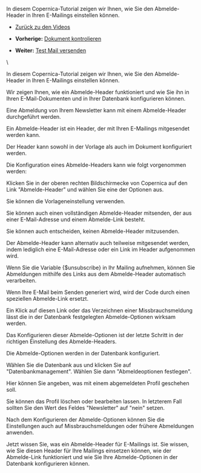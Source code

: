 In diesem Copernica-Tutorial zeigen wir Ihnen, wie Sie den
Abmelde-Header in Ihren E-Mailings einstellen können.

-   [Zurück zu den
    Videos](http://www.copernica.com/de/support/videos "Video's")

-   **Vorherige:** [Dokument
    kontrolieren](https://www.copernica.com/de/support/videos/e-mailings-dokument-kontrolieren "Dokument kontrolieren")
-   **Weiter:** [Test Mail
    versenden](https://www.copernica.com/de/support/videos/e-mailings-test-mail-versenden "Test Mail versenden")

\

In diesem Copernica-Tutorial zeigen wir Ihnen, wie Sie den
Abmelde-Header in Ihren E-Mailings einstellen können.

Wir zeigen Ihnen, wie ein Abmelde-Header funktioniert und wie Sie ihn in
Ihren E-Mail-Dokumenten und in Ihrer Datenbank konfigurieren können.

Eine Abmeldung von Ihrem Newsletter kann mit einem Abmelde-Header
durchgeführt werden.

Ein Abmelde-Header ist ein Header, der mit Ihren E-Mailings mitgesendet
werden kann.

Der Header kann sowohl in der Vorlage als auch im Dokument konfiguriert
werden.

Die Konfiguration eines Abmelde-Headers kann wie folgt vorgenommen
werden:

Klicken Sie in der oberen rechten Bildschirmecke von Copernica auf den
Link "Abmelde-Header" und wählen Sie eine der Optionen aus.

Sie können die Vorlageneinstellung verwenden.

Sie können auch einen vollständigen Abmelde-Header mitsenden, der aus
einer E-Mail-Adresse und einem Abmelde-Link besteht.

Sie können auch entscheiden, keinen Abmelde-Header mitzusenden.

Der Abmelde-Header kann alternativ auch teilweise mitgesendet werden,
indem lediglich eine E-Mail-Adresse oder ein Link im Header aufgenommen
wird.

Wenn Sie die Variable {\$unsubscribe} in Ihr Mailing aufnehmen, können
Sie Abmeldungen mithilfe des Links aus dem Abmelde-Header automatisch
verarbeiten.

Wenn Ihre E-Mail beim Senden generiert wird, wird der Code durch einen
speziellen Abmelde-Link ersetzt.

Ein Klick auf diesen Link oder das Verzeichnen einer Missbrauchsmeldung
lässt die in der Datenbank festgelegten Abmelde-Optionen wirksam werden.

Das Konfigurieren dieser Abmelde-Optionen ist der letzte Schritt in der
richtigen Einstellung des Abmelde-Headers.

Die Abmelde-Optionen werden in der Datenbank konfiguriert.

Wählen Sie die Datenbank aus und klicken Sie auf "Datenbankmanagement".
Wählen Sie dann "Abmeldeoptionen festlegen".

Hier können Sie angeben, was mit einem abgemeldeten Profil geschehen
soll.

Sie können das Profil löschen oder bearbeiten lassen. In letzterem Fall
sollten Sie den Wert des Feldes "Newsletter" auf "nein" setzen.

Nach dem Konfigurieren der Abmelde-Optionen können Sie die Einstellungen
auch auf Missbrauchsmeldungen oder frühere Abmeldungen anwenden.

Jetzt wissen Sie, was ein Abmelde-Header für E-Mailings ist. Sie wissen,
wie Sie diesen Header für Ihre Mailings einsetzen können, wie der
Abmelde-Link funktioniert und wie Sie Ihre Abmelde-Optionen in der
Datenbank konfigurieren können.
